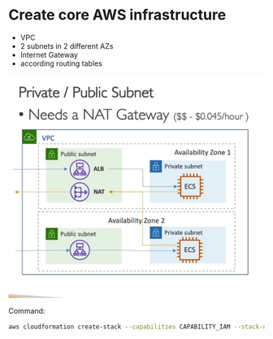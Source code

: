 # Create core AWS infrastructure

* VPC
* 2 subnets in 2 different AZs
* Internet Gateway
* according routing tables

![ECS_Architectures](./ECS_Architectures.jpg)


Command:  

```bash
aws cloudformation create-stack --capabilities CAPABILITY_IAM --stack-name ecs-core-infrastructure --template-body file://./core-infrastructure-setup.yml
```